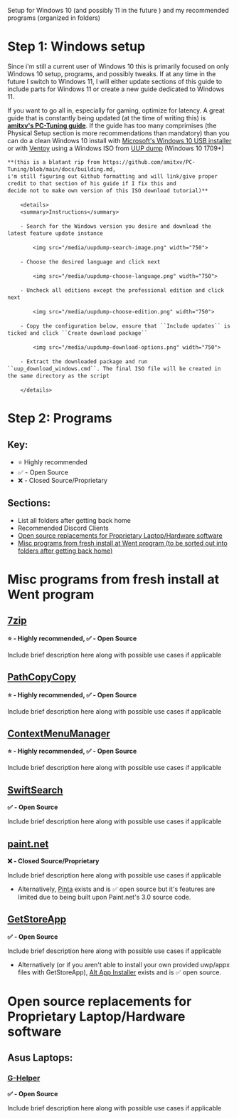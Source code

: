Setup for Windows 10 (and possibly 11 in the future ) and my recommended programs (organized in folders)

# Step 1: Windows setup
Since i'm still a current user of Windows 10 this is primarily focused on only Windows 10 setup, programs, and possibly tweaks.
If at any time in the future I switch to Windows 11, I will either update sections of this guide to include parts for Windows 11 or create a new guide dedicated to Windows 11.

If you want to go all in, especially for gaming, optimize for latency. A great guide that is constantly being updated (at the time of writing this) is **[amitxv's PC-Tuning guide](https://github.com/amitxv/PC-Tuning)**.
If the guide has too many comprimises (the Physical Setup section is more recommendations than mandatory) than you can do a clean Windows 10 install with [Microsoft's Windows 10 USB installer](https://www.microsoft.com/en-gb/software-download/windows10) or with [Ventoy](https://github.com/ventoy/Ventoy) using a Windows ISO from [UUP dump](https://uupdump.net) (Windows 10 1709+)

    **(this is a blatant rip from https://github.com/amitxv/PC-Tuning/blob/main/docs/building.md,
    i'm still figuring out Github formatting and will link/give proper credit to that section of his guide if I fix this and
    decide not to make own version of this ISO download tutorial)**
    
        <details>
        <summary>Instructions</summary>

        - Search for the Windows version you desire and download the latest feature update instance

            <img src="/media/uupdump-search-image.png" width="750">

        - Choose the desired language and click next

            <img src="/media/uupdump-choose-language.png" width="750">

        - Uncheck all editions except the professional edition and click next

            <img src="/media/uupdump-choose-edition.png" width="750">

        - Copy the configuration below, ensure that ``Include updates`` is ticked and click ``Create download package``

            <img src="/media/uupdump-download-options.png" width="750">

        - Extract the downloaded package and run ``uup_download_windows.cmd``. The final ISO file will be created in the same directory as the script

        </details>
        

# Step 2: Programs

## Key:
   - ⭐  Highly recommended
   - ✅ - Open Source
   - ❌ - Closed Source/Proprietary


## Sections:
   - List all folders after getting back home
   - Recommended Discord Clients
   - [Open source replacements for Proprietary Laptop/Hardware software](#open-source-replacements-for-proprietary-laptop/hardware-software)
   - [Misc programs from fresh install at Went program (to be sorted out into folders after getting back home)](#misc-programs-from-fresh-install-at-went-program)


# Misc programs from fresh install at Went program

## [7zip](https://www.7-zip.org/)
__⭐ - Highly recommended, ✅ - Open Source__

Include brief description here along with possible use cases if applicable

## [PathCopyCopy](https://github.com/clechasseur/pathcopycopy)
__⭐ - Highly recommended, ✅ - Open Source__

Include brief description here along with possible use cases if applicable

## [ContextMenuManager](https://github.com/BluePointLilac/ContextMenuManager/blob/master/README-en.md)
__⭐ - Highly recommended, ✅ - Open Source__

Include brief description here along with possible use cases if applicable

## [SwiftSearch](https://sourceforge.net/projects/swiftsearch/)
__✅ - Open Source__

Include brief description here along with possible use cases if applicable

## [paint.net](https://www.getpaint.net/download.html)
__❌ - Closed Source/Proprietary__

Include brief description here along with possible use cases if applicable
   - Alternatively, [Pinta](https://www.pinta-project.com/) exists and is ✅ open source but it's features are limited due to being built upon Paint.net's 3.0 source code.


## [GetStoreApp](https://github.com/Gaoyifei1011/GetStoreApp/blob/master/Description/README_EN-US.md)
__✅ - Open Source__

Include brief description here along with possible use cases if applicable
   - Alternatively (or if you aren't able to install your own provided uwp/appx files with GetStoreApp), [Alt App Installer](https://github.com/m-jishnu/alt-app-installer) exists and is ✅ open source.


# Open source replacements for Proprietary Laptop/Hardware software

## Asus Laptops:
### [G-Helper](https://github.com/seerge/g-helper)
__✅ - Open Source__

Include brief description here along with possible use cases if applicable
